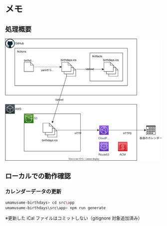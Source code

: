 # メモ

## 処理概要

![overview](overview.drawio.svg)

## ローカルでの動作確認

### カレンダーデータの更新

```sh
umamusume-birthdays> cd src\app
umamusume-birthdays\src\app> npm run generate
```

※更新した iCal ファイルはコミットしない（gitignore 対象追加済み）
